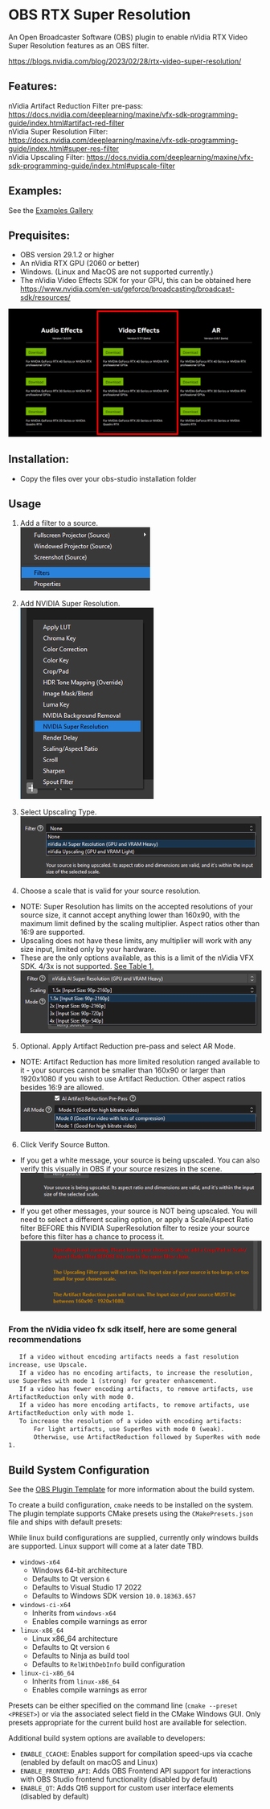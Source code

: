 # OBS RTX Super Resolution

An Open Broadcaster Software (OBS) plugin to enable nVidia RTX Video Super Resolution features as an OBS filter.

https://blogs.nvidia.com/blog/2023/02/28/rtx-video-super-resolution/

## Features:
  nVidia Artifact Reduction Filter pre-pass: https://docs.nvidia.com/deeplearning/maxine/vfx-sdk-programming-guide/index.html#artifact-red-filter  
  nVidia Super Resolution Filter: https://docs.nvidia.com/deeplearning/maxine/vfx-sdk-programming-guide/index.html#super-res-filter  
  nVidia Upscaling Filter: https://docs.nvidia.com/deeplearning/maxine/vfx-sdk-programming-guide/index.html#upscale-filter  

## Examples:
See the [Examples Gallery](https://github.com/Bemjo/OBS-RTX-SuperResolution-Gallery)  

## Prequisites:
* OBS version 29.1.2 or higher  
* An nVidia RTX GPU (2060 or better)  
* Windows. (Linux and MacOS are not supported currently.) 
* The nVidia Video Effects SDK for your GPU, this can be obtained here https://www.nvidia.com/en-us/geforce/broadcasting/broadcast-sdk/resources/  

![nVidia Video Effects SDK](docs/nvidia.png)

## Installation:
* Copy the files over your obs-studio installation folder

## Usage

1. Add a filter to a source.  
![Add Source Filter](docs/filter.png)  

2. Add NVIDIA Super Resolution.  
![Add SuperResolution Filter](docs/super_res.png)  

3. Select Upscaling Type.  
![Upscaling Type](docs/upscaler.png)  

4. Choose a scale that is valid for your source resolution.  
  * NOTE: Super Resolution has limits on the accepted resolutions of your source size, it cannot accept anything lower than 160x90, with the maximum limit defined by the scaling multiplier. Aspect ratios other than 16:9 are supported.  
  * Upscaling does not have these limits, any multiplier will work with any size input, limited only by your hardware.  
  * These are the only options available, as this is a limit of the nVidia VFX SDK. 4/3x is not supported. [See Table 1.](https://docs.nvidia.com/deeplearning/maxine/vfx-sdk-programming-guide/index.html#super-res-filter)  
![Scale Multiplier](docs/scale.png)  

5. Optional. Apply Artifact Reduction pre-pass and select AR Mode.  
  * NOTE: Artifact Reduction has more limited resolution ranged available to it - your sources cannot be smaller than 160x90 or larger than 1920x1080 if you wish to use Artifact Reduction. Other aspect ratios besides 16:9 are allowed.  
![Artifact Reduction](docs/ar.png)  

6. Click Verify Source Button.
  * If you get a white message, your source is being upscaled. You can also verify this visually in OBS if your source resizes in the scene.  
![Valid Source](docs/valid.png)  
  * If you get other messages, your source is NOT being upscaled. You will need to select a different scaling option, or apply a Scale/Aspect Ratio filter BEFORE this NVIDIA SuperResolution filter to resize your source before this filter has a chance to process it.  
![Invalid Source](docs/invalid.png)  

###  From the nVidia video fx sdk itself, here are some general recommendations
 ```
    If a video without encoding artifacts needs a fast resolution increase, use Upscale.
    If a video has no encoding artifacts, to increase the resolution, use SuperRes with mode 1 (strong) for greater enhancement.
    If a video has fewer encoding artifacts, to remove artifacts, use ArtifactReduction only with mode 0.
    If a video has more encoding artifacts, to remove artifacts, use ArtifactReduction only with mode 1.
    To increase the resolution of a video with encoding artifacts:
        For light artifacts, use SuperRes with mode 0 (weak).
        Otherwise, use ArtifactReduction followed by SuperRes with mode 1.
```

## Build System Configuration

See the [OBS Plugin Template](https://github.com/obsproject/obs-plugintemplate) for more information about the build system.

To create a build configuration, `cmake` needs to be installed on the system. The plugin template supports CMake presets using the `CMakePresets.json` file and ships with default presets:

While linux build configurations are supplied, currently only windows builds are supported. Linux support will come at a later date TBD.

* `windows-x64`
    * Windows 64-bit architecture
    * Defaults to Qt version `6`
    * Defaults to Visual Studio 17 2022
    * Defaults to Windows SDK version `10.0.18363.657`
* `windows-ci-x64`
    * Inherits from `windows-x64`
    * Enables compile warnings as error
* `linux-x86_64`
    * Linux x86_64 architecture
    * Defaults to Qt version `6`
    * Defaults to Ninja as build tool
    * Defaults to `RelWithDebInfo` build configuration
* `linux-ci-x86_64`
    * Inherits from `linux-x86_64`
    * Enables compile warnings as error

Presets can be either specified on the command line (`cmake --preset <PRESET>`) or via the associated select field in the CMake Windows GUI. Only presets appropriate for the current build host are available for selection.

Additional build system options are available to developers:

* `ENABLE_CCACHE`: Enables support for compilation speed-ups via ccache (enabled by default on macOS and Linux)
* `ENABLE_FRONTEND_API`: Adds OBS Frontend API support for interactions with OBS Studio frontend functionality (disabled by default)
* `ENABLE_QT`: Adds Qt6 support for custom user interface elements (disabled by default)
